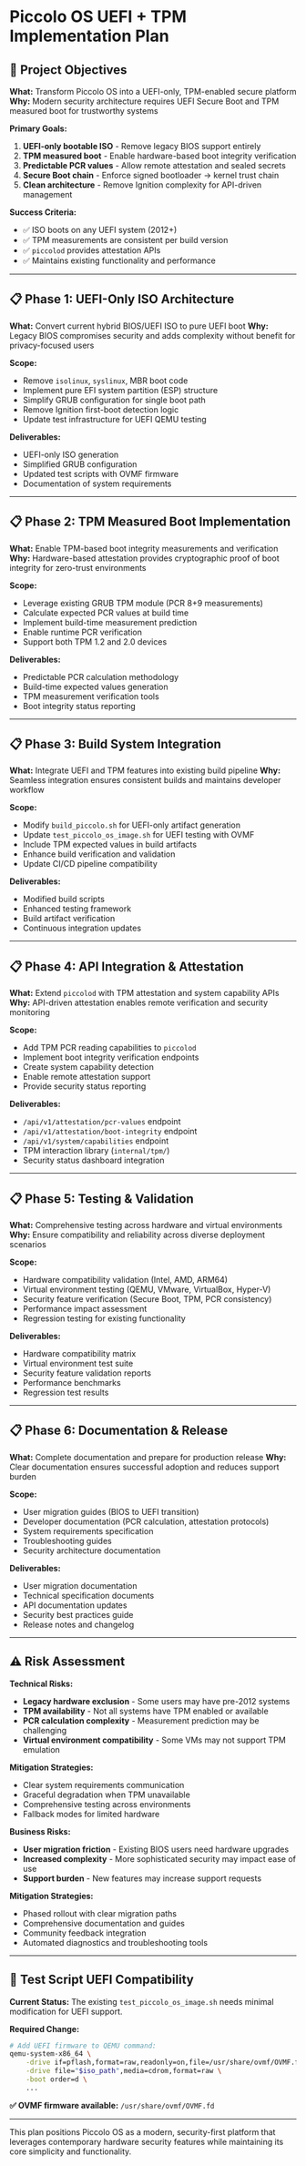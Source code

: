 # Piccolo OS UEFI + TPM Implementation Plan

## 🎯 Project Objectives

**What:** Transform Piccolo OS into a UEFI-only, TPM-enabled secure platform
**Why:** Modern security architecture requires UEFI Secure Boot and TPM measured boot for trustworthy systems

**Primary Goals:**
1. **UEFI-only bootable ISO** - Remove legacy BIOS support entirely
2. **TPM measured boot** - Enable hardware-based boot integrity verification  
3. **Predictable PCR values** - Allow remote attestation and sealed secrets
4. **Secure Boot chain** - Enforce signed bootloader → kernel trust chain
5. **Clean architecture** - Remove Ignition complexity for API-driven management

**Success Criteria:**
- ✅ ISO boots on any UEFI system (2012+)
- ✅ TPM measurements are consistent per build version
- ✅ `piccolod` provides attestation APIs
- ✅ Maintains existing functionality and performance

---

## 📋 Phase 1: UEFI-Only ISO Architecture

**What:** Convert current hybrid BIOS/UEFI ISO to pure UEFI boot
**Why:** Legacy BIOS compromises security and adds complexity without benefit for privacy-focused users

**Scope:**
- Remove `isolinux`, `syslinux`, MBR boot code
- Implement pure EFI system partition (ESP) structure
- Simplify GRUB configuration for single boot path
- Remove Ignition first-boot detection logic
- Update test infrastructure for UEFI QEMU testing

**Deliverables:**
- UEFI-only ISO generation
- Simplified GRUB configuration  
- Updated test scripts with OVMF firmware
- Documentation of system requirements

---

## 📋 Phase 2: TPM Measured Boot Implementation

**What:** Enable TPM-based boot integrity measurements and verification
**Why:** Hardware-based attestation provides cryptographic proof of boot integrity for zero-trust environments

**Scope:**
- Leverage existing GRUB TPM module (PCR 8+9 measurements)
- Calculate expected PCR values at build time
- Implement build-time measurement prediction
- Enable runtime PCR verification
- Support both TPM 1.2 and 2.0 devices

**Deliverables:**
- Predictable PCR calculation methodology
- Build-time expected values generation
- TPM measurement verification tools
- Boot integrity status reporting

---

## 📋 Phase 3: Build System Integration

**What:** Integrate UEFI and TPM features into existing build pipeline
**Why:** Seamless integration ensures consistent builds and maintains developer workflow

**Scope:**
- Modify `build_piccolo.sh` for UEFI-only artifact generation
- Update `test_piccolo_os_image.sh` for UEFI testing with OVMF
- Include TPM expected values in build artifacts
- Enhance build verification and validation
- Update CI/CD pipeline compatibility

**Deliverables:**
- Modified build scripts
- Enhanced testing framework
- Build artifact verification
- Continuous integration updates

---

## 📋 Phase 4: API Integration & Attestation

**What:** Extend `piccolod` with TPM attestation and system capability APIs
**Why:** API-driven attestation enables remote verification and security monitoring

**Scope:**
- Add TPM PCR reading capabilities to `piccolod`
- Implement boot integrity verification endpoints
- Create system capability detection
- Enable remote attestation support
- Provide security status reporting

**Deliverables:**
- `/api/v1/attestation/pcr-values` endpoint
- `/api/v1/attestation/boot-integrity` endpoint  
- `/api/v1/system/capabilities` endpoint
- TPM interaction library (`internal/tpm/`)
- Security status dashboard integration

---

## 📋 Phase 5: Testing & Validation

**What:** Comprehensive testing across hardware and virtual environments
**Why:** Ensure compatibility and reliability across diverse deployment scenarios

**Scope:**
- Hardware compatibility validation (Intel, AMD, ARM64)
- Virtual environment testing (QEMU, VMware, VirtualBox, Hyper-V)
- Security feature verification (Secure Boot, TPM, PCR consistency)
- Performance impact assessment
- Regression testing for existing functionality

**Deliverables:**
- Hardware compatibility matrix
- Virtual environment test suite
- Security feature validation reports
- Performance benchmarks
- Regression test results

---

## 📋 Phase 6: Documentation & Release

**What:** Complete documentation and prepare for production release
**Why:** Clear documentation ensures successful adoption and reduces support burden

**Scope:**
- User migration guides (BIOS to UEFI transition)
- Developer documentation (PCR calculation, attestation protocols)
- System requirements specification
- Troubleshooting guides
- Security architecture documentation

**Deliverables:**
- User migration documentation
- Technical specification documents
- API documentation updates
- Security best practices guide
- Release notes and changelog

---

## ⚠️ Risk Assessment

**Technical Risks:**
- **Legacy hardware exclusion** - Some users may have pre-2012 systems
- **TPM availability** - Not all systems have TPM enabled or available
- **PCR calculation complexity** - Measurement prediction may be challenging
- **Virtual environment compatibility** - Some VMs may not support TPM emulation

**Mitigation Strategies:**
- Clear system requirements communication
- Graceful degradation when TPM unavailable
- Comprehensive testing across environments
- Fallback modes for limited hardware

**Business Risks:**
- **User migration friction** - Existing BIOS users need hardware upgrades
- **Increased complexity** - More sophisticated security may impact ease of use
- **Support burden** - New features may increase support requests

**Mitigation Strategies:**
- Phased rollout with clear migration paths
- Comprehensive documentation and guides
- Community feedback integration
- Automated diagnostics and troubleshooting tools

---

## 🔧 Test Script UEFI Compatibility

**Current Status:** The existing `test_piccolo_os_image.sh` needs minimal modification for UEFI support.

**Required Change:**
```bash
# Add UEFI firmware to QEMU command:
qemu-system-x86_64 \
    -drive if=pflash,format=raw,readonly=on,file=/usr/share/ovmf/OVMF.fd \
    -drive file="$iso_path",media=cdrom,format=raw \
    -boot order=d \
    ...
```

**✅ OVMF firmware available:** `/usr/share/ovmf/OVMF.fd`

---

This plan positions Piccolo OS as a modern, security-first platform that leverages contemporary hardware security features while maintaining its core simplicity and functionality.